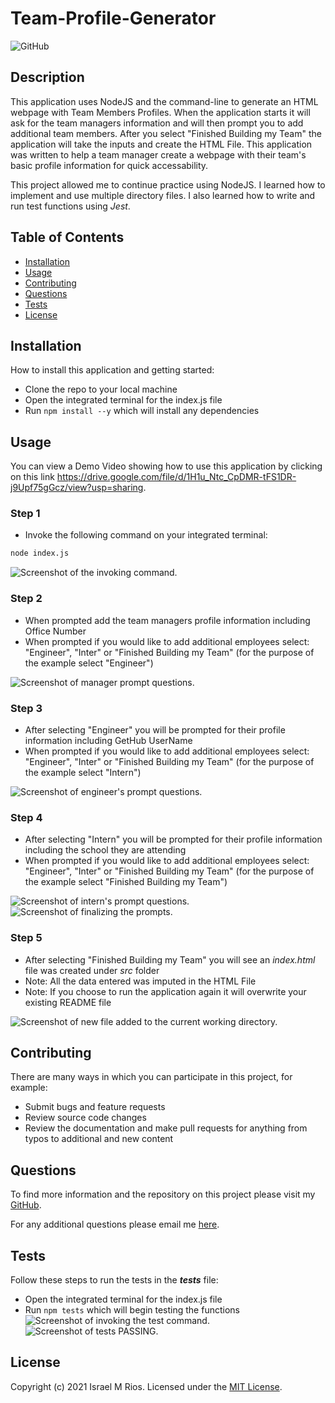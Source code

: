 # Team-Profile-Generator
![GitHub](https://img.shields.io/badge/license-MIT-orange?style=for-the-badge)

## Description
This application uses NodeJS and the command-line to generate an HTML webpage with Team Members Profiles. When the application starts it will ask for the team managers information and will then prompt you to add additional team members. After you select "Finished Building my Team" the application will take the inputs and create the HTML File. This application was written to help a team manager create a webpage with their team's basic profile information for quick accessability.

This project allowed me to continue practice using NodeJS. I learned how to implement and use multiple directory files. I also learned how to write and run test functions using *Jest*.

## Table of Contents
- [Installation](#installation)
- [Usage](#usage)
- [Contributing](#contributing)
- [Questions](#questions)
- [Tests](#tests)
- [License](#license)

## Installation
How to install this application and getting started:

* Clone the repo to your local machine
* Open the integrated terminal for the index.js file
* Run `npm install --y` which will install any dependencies

## Usage
You can view a Demo Video showing how to use this application by clicking on this link https://drive.google.com/file/d/1H1u_Ntc_CpDMR-tFS1DR-j9Upf75gGcz/view?usp=sharing.

### Step 1
* Invoke the following command on your integrated terminal:

```bash
node index.js
```
![Screenshot of the invoking command.](./assets/images/invoke-node-indexjs.png)

### Step 2
* When prompted add the team managers profile information including Office Number
* When prompted if you would like to add additional employees select: "Engineer", "Inter" or "Finished Building my Team" (for the purpose of the example select "Engineer")

![Screenshot of manager prompt questions.](./assets/images/manager-prompts.png)

### Step 3
* After selecting "Engineer" you will be prompted for their profile information including GetHub UserName
* When prompted if you would like to add additional employees select: "Engineer", "Inter" or "Finished Building my Team" (for the purpose of the example select "Intern")

![Screenshot of engineer's prompt questions.](./assets/images/engineer-prompts.png)

### Step 4
* After selecting "Intern" you will be prompted for their profile information including the school they are attending
* When prompted if you would like to add additional employees select: "Engineer", "Inter" or "Finished Building my Team" (for the purpose of the example select "Finished Building my Team")

![Screenshot of intern's prompt questions.](./assets/images/intern-prompts.png)
![Screenshot of finalizing the prompts.](./assets/images/end-prompts.png)

### Step 5
* After selecting "Finished Building my Team" you will see an *index.html* file was created under *src* folder
* Note: All the data entered was imputed in the HTML File
* Note: If you choose to run the application again it will overwrite your existing README file

![Screenshot of new file added to the current working directory.](./assets/images/generated-html.png)

## Contributing
There are many ways in which you can participate in this project, for example:

* Submit bugs and feature requests
* Review source code changes
* Review the documentation and make pull requests for anything from typos to additional and new content

## Questions
To find more information and the repository on this project please visit my [GitHub](https://github.com/israelmrios).

For any additional questions please email me [here](mailto:israelm.riosjr@gmail.com).

## Tests
Follow these steps to run the tests in the *__tests__* file:

* Open the integrated terminal for the index.js file
* Run `npm tests` which will begin testing the functions
![Screenshot of invoking the test command.](./assets/images/invoke-npm-test.png)
![Screenshot of tests PASSING.](./assets/images/PASS-tests.png)

## License
Copyright (c) 2021 Israel M Rios.
Licensed under the [MIT License](LICENSE).
